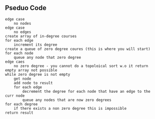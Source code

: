 ## Pseduo Code
    edge case 
        no nodes
    edge case 
        no edges
    create array of in-degree courses
    for each edge
        increment its degree
    create a queue of zero degree coures (this is where you will start)
    for each node
        queue any node that zero degree
    edge caes 
        no zero degree - you cannot do a topoloical sort w.o it return empty array not possible
    while zero degree is not empty
        get node
        add node to result
        for each edge
            decrement the degree for each node that have an edge to the curr node
            queue any nodes that are now zero degrees
    for each degree
        if there exists a non zero degree this is impossible
    return result
